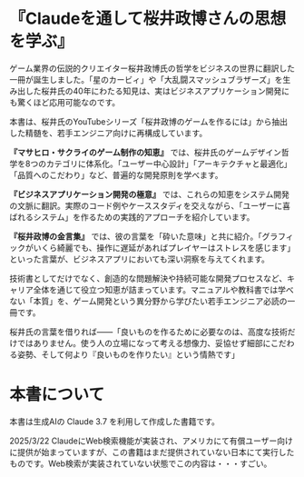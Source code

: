 # 『Claudeを通して桜井政博さんの思想を学ぶ』

ゲーム業界の伝説的クリエイター桜井政博氏の哲学をビジネスの世界に翻訳した一冊が誕生しました。「星のカービィ」や「大乱闘スマッシュブラザーズ」を生み出した桜井氏の40年にわたる知見は、実はビジネスアプリケーション開発にも驚くほど応用可能なのです。

本書は、桜井氏のYouTubeシリーズ「桜井政博のゲームを作るには」から抽出した精髄を、若手エンジニア向けに再構成しています。

**『マサヒロ・サクライのゲーム制作の知恵』** では、桜井氏のゲームデザイン哲学を8つのカテゴリに体系化。「ユーザー中心設計」「アーキテクチャと最適化」「品質へのこだわり」など、普遍的な開発原則を学べます。

**『ビジネスアプリケーション開発の極意』** では、これらの知恵をシステム開発の文脈に翻訳。実際のコード例やケーススタディを交えながら、「ユーザーに喜ばれるシステム」を作るための実践的アプローチを紹介しています。

**『桜井政博の金言集』** では、彼の言葉を「砕いた意味」と共に紹介。「グラフィックがいくら綺麗でも、操作に遅延があればプレイヤーはストレスを感じます」といった言葉が、ビジネスアプリにおいても深い洞察を与えてくれます。

技術書としてだけでなく、創造的な問題解決や持続可能な開発プロセスなど、キャリア全体を通じて役立つ知恵が詰まっています。マニュアルや教科書では学べない「本質」を、ゲーム開発という異分野から学びたい若手エンジニア必読の一冊です。

桜井氏の言葉を借りれば——「良いものを作るために必要なのは、高度な技術だけではありません。使う人の立場になって考える想像力、妥協せず細部にこだわる姿勢、そして何より『良いものを作りたい』という情熱です」

# 本書について
本書は生成AIの Claude 3.7 を利用して作成した書籍です。

2025/3/22 ClaudeにWeb検索機能が実装され、アメリカにて有償ユーザー向けに提供が始まっていますが、この書籍はまだ提供されていない日本にて実行したものです。Web検索が実装されていない状態でこの内容は・・・すごい。